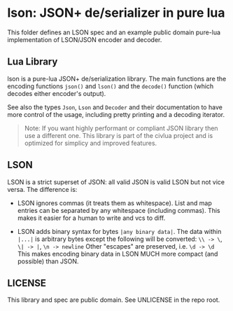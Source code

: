 # lson: JSON+ de/serializer in pure lua

This folder defines an LSON spec and an example public domain pure-lua
implementation of LSON/JSON encoder and decoder.

## Lua Library
lson is a pure-lua JSON+ de/serialization library. The main functions are
the encoding functions `json()` and `lson()` and the  `decode()` function (which
decodes either encoder's output).

See also the types `Json`, `Lson` and `Decoder` and their documentation to
have more control of the usage, including pretty printing and a decoding
iterator.

> Note: If you want highly performant or compliant JSON library then use a
> different one. This library is part of the civlua project and is optimized for
> simplicy and improved features.

## LSON
LSON is a strict superset of JSON: all valid JSON is valid LSON but not vice
versa. The difference is:

* LSON ignores commas (it treats them as whitespace). List and map entries can
  be separated by any whitespace (including commas). This makes it easier for
  a human to write and vcs to diff.

* LSON adds binary syntax for bytes `|any binary data|`. The data within `|...|`
  is arbitrary bytes except the following will be converted:
  `\\ -> \`, `\| -> |`, `\n -> newline`
  Other "escapes" are preserved, i.e. `\d -> \d` This makes encoding binary data
  in LSON MUCH more compact (and possible) than JSON.

## LICENSE
This library and spec are public domain. See UNLICENSE in the repo root.
